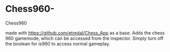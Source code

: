 # Chess960-
Chess960

made with https://github.com/etredal/Chess_App as a base. Adds the chess 960 gamemode, which can be accessed from the inspector. Simply turn off the boolean for is960
to access normal gameplay.
